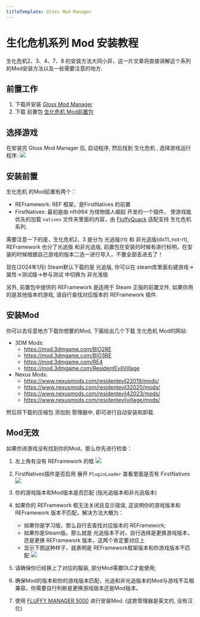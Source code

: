 ```yaml
---
titleTemplate: Gloss Mod Manager
---
```


# 生化危机系列 Mod 安装教程

生化危机2、3、4、7、8 的安装方法大同小异，这一片文章将直接讲解这个系列的Mod安装方法以及一些需要注意的地方. 

## 前置工作

1. 下载并安装 [Gloss Mod Manager](https://mod.3dmgame.com/mod/197445)
2. 下载 前置包 [生化危机 Mod前置包](https://cloud.aoe.top/s/KrRfO)


## 选择游戏

在安装完 Gloss Mod Manager 后, 启动程序, 然后找到 生化危机 , 选择游戏运行程序:
![](https://mod.3dmgame.com/static/upload/mod/202401/MOD65a0d30a79dd8.png@webp)

## 安装前置

生化危机 的Mod前置有两个：
- REFramework: REF 框架，是FirstNatives 的前置
- FirstNatives: 最初是由 nfh994 为怪物猎人崛起 开发的一个插件， 使游戏能优先的加载 `natives` 文件夹里面的内容，由 [FluffyQuack](https://github.com/FluffyQuack/FirstNatives/tree/Fluffy) 适配支持 生化危机 系列.

需要注意一下的是，生化危机2、3 是分为 光追版(rt) 和 非光追版(dx11_not-rt), REFramework 也分了光追版 和非光追版, 前置包在安装的时候有进行标明，在安装的时候根据自己游戏的版本二选一进行导入，不要全部丢进去了！

现在(2024年1月) Steam默认下载的是 光追版, 你可以在 steam库里面右键游戏->属性->测试版->参与测试 中切换为 非光准版

另外, 前置包中提供的 REFramework 是适用于 Steam 正版的前置文件, 如果你用的是其他版本的游戏, 请自行查找对应版本的 REFramework 插件. 

## 安装Mod

你可以去任意地方下载你想要的Mod, 下面给出几个下载 生化危机 Mod的网站:

- 3DM Mods: 
  - https://mod.3dmgame.com/BIO2RE
  - https://mod.3dmgame.com/BIO3RE
  - https://mod.3dmgame.com/RE4
  - https://mod.3dmgame.com/ResidentEvilVillage
- Nexus Mods: 
  - https://www.nexusmods.com/residentevil22019/mods/
  - https://www.nexusmods.com/residentevil32020/mods/
  - https://www.nexusmods.com/residentevil42023/mods/
  - https://www.nexusmods.com/residentevilvillage/mods/

然后将下载的压缩包 添加到 管理器中, 即可进行自动安装和卸载.

## Mod无效

如果你进游戏没有找到你的Mod，那么你先进行检查：
1. 左上角有没有 REFramework 的框
   ![](https://mod.3dmgame.com/static/upload/mod/202401/MOD65a0d9e6ae8a5.png@webp)
2. FirstNatives插件是否启用
   展开 `PluginLoader` 查看里面是否有 FirstNatives
   ![](https://mod.3dmgame.com/static/upload/mod/202401/MOD65a0da1a323fa.png@webp)
3. 你的游戏版本和Mod版本是否匹配 (指光追版本和非光追版本)

4. 如果你的 REFramework 框无法关闭且显示错误, 这说明你的游戏版本和 REFramework 版本不匹配，解决方法大概为：
   - 如果你是学习版，那么自行去查找对应版本的 REFramework;
   - 如果你是Steam版，那么就是 光追版本不对，自行选择是更换游戏版本，还是更换 REFramework 版本，这两个肯定要对应上
   - 显示下图这种样子，就表明是 REFramework框架版本和你游戏版本不匹配
     ![](https://mod.3dmgame.com/static/upload/mod/202401/MOD65a0dc41c41c0.png@webp)
5. 请确保你已经换上了对应的服装, 部分Mod需要DLC才能使用;
6. 确保Mod的版本和你的游戏版本匹配，光追和非光追版本的Mod与游戏不互相兼容，你需要自行判断是更换游戏版本还是Mod版本。
7. 使用 [FLUFFY MANAGER 5000](https://fluffyquack.com/tools/modmanager.zip) 进行安装Mod. (这款管理器是英文的, 没有汉化)



